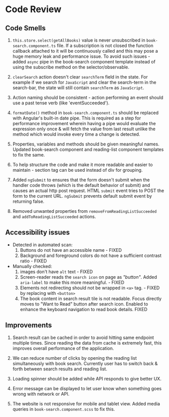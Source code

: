 # Code Review
## Code Smells

1. `this.store.select(getAllBooks)` value is never unsubscribed in `book-search.component.ts` file. If a subscription is not closed the function callback attached to it will be continuously called and this may pose a huge memory leak and performance issue. To avoid such issues - added `async` pipe in the book-search component template instead of using the subscribe method on the selector/observable.

2. `clearSearch` action doesn't clear `searchTerm` field in the state. For example if we search for `JavaScript` and clear the search-term in the search-bar, the state will still contain `searchTerm` as `JavaScript`.

3. Action naming should be consistent - action performing an event should use a past tense verb (like 'eventSucceeded').

4. `formatDate()` method in `book-search.component.ts` should be replaced with Angular's built-in date pipe. This is required as a step for performance improvement wherein having a pipe would evaluate the expression only once & will fetch the value from last result unlike the method which would invoke every time a change is detected.

5. Properties, variables and methods should be given meaningful names. Updated book-search component and reading-list component templates to fix the same.

6. To help structure the code and make it more readable and easier to maintain - section tag can be used instead of div for grouping.

7. Added `ngSubmit` to ensures that the form doesn't submit when the handler code throws (which is the default behavior of submit) and causes an actual http post request. HTML `submit` event tries to POST the form to the current URL. `ngSubmit` prevents default submit event by returning false.

8. Removed unwanted properties from `removeFromReadingListSucceeded` and `addToReadingListSucceeded` actions.

## Accessibility issues

- Detected in automated scan:
    1. Buttons do not have an accessible name - FIXED
    2. Background and foreground colors do not have a sufficient contrast ratio - FIXED
- Manually checked:
    1. images don't have `alt` text - FIXED
    2. Screen-reader reads the `search icon` on page as _"button"_. Added `aria-label` to make this more meaningful. - FIXED
    3. Elements not redirecting should not be wrapped in `<a>` tag. - FIXED by replacing with `<button>`
    4. The book content in search result tile is not readable. Focus directly moves to "Want to Read" button after search icon. Enabled to enhance the keyboard navigation to read book details. FIXED

## Improvements

1. Search result can be cached in order to avoid hitting same endpoint multiple times. Since reading the data from cache is extremely fast, this improves overall performance of the application.

2. We can reduce number of clicks by opening the reading list simultaneously with book search. Currently user has to switch back & forth between search results and reading list.

4. Loading spinner should be added while API responds to give better UX.

3. Error message can be displayed to let user know when something goes wrong with network or API.

4. The website is not responsive for mobile and tablet view. Added media queries in `book-search.component.scss` to fix this.